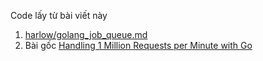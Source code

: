 Code lấy từ bài viết này

1. [harlow/golang_job_queue.md](https://gist.github.com/harlow/dbcd639cf8d396a2ab73#file-worker_original-go)
2. Bài gốc [Handling 1 Million Requests per Minute with Go](http://marcio.io/2015/07/handling-1-million-requests-per-minute-with-golang/)